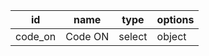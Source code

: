 id            |name               |type          |options       
--------------|-------------------|--------------|--------------
code_on       |Code ON            |select        |object